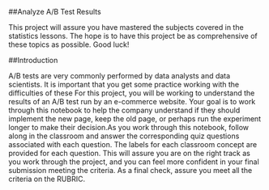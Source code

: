 

##Analyze A/B Test Results

This project will assure you have mastered the subjects covered in the statistics lessons.
The hope is to have this project be as comprehensive of these topics as possible. Good luck!


##Introduction

A/B tests are very commonly performed by data analysts and data scientists. It is important that you get 
some practice working with the difficulties of these For this project, you will be working to understand 
the results of an A/B test run by an e-commerce website. Your goal is to work through this notebook to help 
the company understand  if they should implement the new page, keep the old page, or perhaps run the experiment 
longer to make their decision.As you work through this notebook, follow along in the classroom and answer the 
corresponding quiz questions associated with each question. The labels for each classroom concept are provided 
for each question. This will assure you are on the right track as you work through the project, and you can feel
more confident in your final submission meeting the criteria. As a final check, assure you meet all the criteria 
on the RUBRIC.
